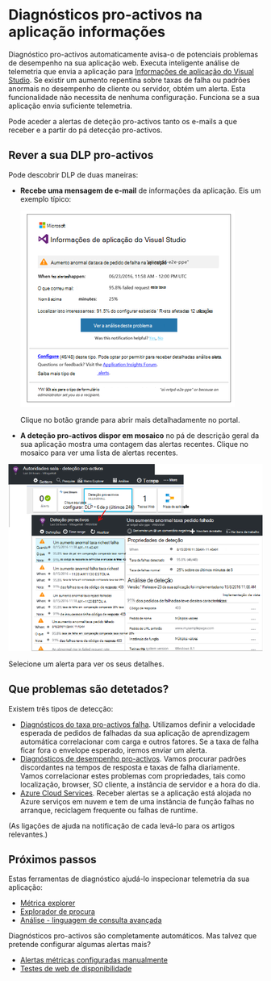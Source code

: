 <properties 
    pageTitle="Diagnósticos pro-activos na aplicação informações | Microsoft Azure" 
    description="Informações de aplicação executa automática análise abrangente de telemetria sua aplicação e avisa-o de potenciais problemas." 
    services="application-insights" 
    documentationCenter="windows"
    authors="rakefetj" 
    manager="douge"/>

<tags 
    ms.service="application-insights" 
    ms.workload="tbd" 
    ms.tgt_pltfrm="ibiza" 
    ms.devlang="na" 
    ms.topic="article" 
    ms.date="08/15/2016" 
    ms.author="awills"/>

#  <a name="proactive-diagnostics-in-application-insights"></a>Diagnósticos pro-activos na aplicação informações

 Diagnóstico pro-activos automaticamente avisa-o de potenciais problemas de desempenho na sua aplicação web. Executa inteligente análise de telemetria que envia a aplicação para [Informações de aplicação do Visual Studio](app-insights-overview.md). Se existir um aumento repentina sobre taxas de falha ou padrões anormais no desempenho de cliente ou servidor, obtém um alerta. Esta funcionalidade não necessita de nenhuma configuração. Funciona se a sua aplicação envia suficiente telemetria.

Pode aceder a alertas de deteção pro-activos tanto os e-mails a que receber e a partir do pá detecção pro-activos.



## <a name="review-your-proactive-detections"></a>Rever a sua DLP pro-activos

Pode descobrir DLP de duas maneiras:

* **Recebe uma mensagem de e-mail** de informações da aplicação. Eis um exemplo típico:

    ![Alerta de correio eletrónico](./media/app-insights-proactive-diagnostics/03.png)

    Clique no botão grande para abrir mais detalhadamente no portal.

* **A deteção pro-activos dispor em mosaico** no pá de descrição geral da sua aplicação mostra uma contagem das alertas recentes. Clique no mosaico para ver uma lista de alertas recentes.

![Vista recentes DLP](./media/app-insights-proactive-diagnostics/04.png)

Selecione um alerta para ver os seus detalhes.


## <a name="what-problems-are-detected"></a>Que problemas são detetados?

Existem três tipos de detecção:

* [Diagnósticos do taxa pro-activos falha](app-insights-proactive-failure-diagnostics.md). Utilizamos definir a velocidade esperada de pedidos de falhadas da sua aplicação de aprendizagem automática correlacionar com carga e outros fatores. Se a taxa de falha ficar fora o envelope esperado, iremos enviar um alerta.
* [Diagnósticos de desempenho pro-activos](app-insights-proactive-performance-diagnostics.md). Vamos procurar padrões discordantes na tempos de resposta e taxas de falha diariamente. Vamos correlacionar estes problemas com propriedades, tais como localização, browser, SO cliente, a instância de servidor e a hora do dia.
* [Azure Cloud Services](https://azure.microsoft.com/blog/proactive-notifications-on-cloud-service-issues-with-azure-diagnostics-and-application-insights/). Receber alertas se a aplicação está alojada no Azure serviços em nuvem e tem de uma instância de função falhas no arranque, reciclagem frequente ou falhas de runtime.

(As ligações de ajuda na notificação de cada levá-lo para os artigos relevantes.)


## <a name="next-steps"></a>Próximos passos

Estas ferramentas de diagnóstico ajudá-lo inspecionar telemetria da sua aplicação:

* [Métrica explorer](app-insights-metrics-explorer.md)
* [Explorador de procura](app-insights-diagnostic-search.md)
* [Análise - linguagem de consulta avançada](app-insights-analytics-tour.md)

Diagnósticos pro-activos são completamente automáticos. Mas talvez que pretende configurar algumas alertas mais?

* [Alertas métricas configuradas manualmente](app-insights-alerts.md)
* [Testes de web de disponibilidade](app-insights-monitor-web-app-availability.md) 



